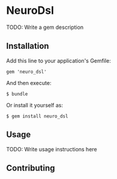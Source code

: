 # NeuroDsl

TODO: Write a gem description

## Installation

Add this line to your application's Gemfile:

    gem 'neuro_dsl'

And then execute:

    $ bundle

Or install it yourself as:

    $ gem install neuro_dsl

## Usage

TODO: Write usage instructions here

## Contributing

